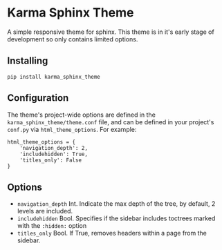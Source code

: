 # Karma Sphinx Theme

A simple responsive theme for sphinx. This theme is in it's early stage of development so only 
contains limited options.

## Installing

```
pip install karma_sphinx_theme
```

## Configuration

The theme's project-wide options are defined in the `karma_sphinx_theme/theme.conf`
file, and can be defined in your project's `conf.py` via
`html_theme_options`. For example:

```
html_theme_options = {
    'navigation_depth': 2,
    'includehidden': True,
    'titles_only': False
}
```

## Options

* `navigation_depth` Int. Indicate the max depth of the tree, by default, 2 levels are included.
* `includehidden` Bool. Specifies if the sidebar includes toctrees marked with the `:hidden:` option
* `titles_only` Bool. If True, removes headers within a page from the sidebar.